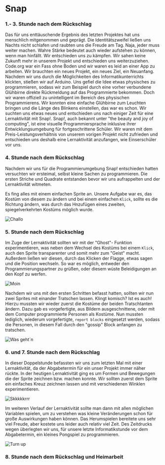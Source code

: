 # Snap

### 1.- 3. Stunde nach dem Rückschlag

Das für uns enttäuschende Ergebnis des letzten Projektes hat uns menschlich mitgenommen und geprägt. Die Identitätszweifel ließen uns Nachts nicht schlafen und raubten uns die Freude am Tag. 
Naja, jeder muss weiter machen. Wahre Stärke bedeutet auch wieder aufstehen zu können, wenn man hinfällt. 
Wir entschieden uns zu kämpfen.
Wir sahen keine Zukunft mehr in unserem Projekt und entschieden uns weiterzuziehen. Code.org war ein Fass ohne Boden und wir waren es leid an einer App zu arbeiten. Wir brauchten ein neues Projekt, ein neues Ziel, ein Neuanfang.
Nachdem wir uns durch die Möglichkeiten des Informatikunterrichts klickten, stießen wir auf Arduino. Uns gefiel die Idee etwas physisches zu programmieren, sodass wir zum Beispiel durch eine vorher verbundene Glühbirne direkte Rückmeldung auf das Programmierte bekommen. Doch wir waren offiziell zu unintelligent im Bereich des physischen Programmierens. Wir konnten eine einfache Glühbirne zum Leuchten bringen und die Länge des Blinkens einstellen, das war es schon. Wir suchten uns etwas neues und entschieden uns nach einiger Zeit für eine Lernaktivität mit Snap!.
Snap!, auch bekannt unter "the beauty and joy of computing", ist eine visuelle Programmiersprache inklusive ihrer Entwicklungsumgebung für fortgeschrittene Schüler. Wir waren mit dem Preis-Leistungsverhältnis von unserem vorigen Projekt nicht zufrieden und entschieden uns deshalb eine Lernaktivität anzufangen, wie Einserschüler vor uns. 

### 4. Stunde nach dem Rückschlag

Nachdem wir uns für die Programmierumgebung Snap! entschieden hatten versuchten wir ersteimal, selbst kleine Sachen zu programmieren. Die ersten Striche und Quadrate entstanden bevor wir uns aufrappelten und der Lernaktivität witmeten.

Es fing alles mit einem einfachen Sprite an. Unsere Aufgabe war es, das Kostüm von diesem zu ändern und bei einem einfachen `Klick`, sollte es die Richtung ändern, was durch das Hnzufügen eines zweiten, spiegelverkehrten Kostüms möglich wurde. 


![Challo](https://github.com/tillcassens/Die-zwei/blob/master/bilder/lernaktivit%C3%A4t1png.png)

### 5. Stunde nach dem Rückschlag
Im Zuge der Lernaktivität sollten wir mit der "Ghost"- Funktion experimentieren, was neben dem Wechsel des Kostüms bei einem `Klick`, auch den Sprite transparenter und somit mehr zum "Geist" macht.
Außerdem ließen wir diesen, durch das Klicken der Flagge, etwas sagen und die Position wechseln. So war es möglich, entweder den Programmierungspartner zu grüßen, oder diesem wüste Beleidigungen an den Kopf zu werfen.


![Moin](https://github.com/tillcassens/Die-zwei/blob/master/bilder/lernaktivität1.3.png)
 
Nachdem wir uns mit den ersten Schritten befasst hatten, sollten wir nun zwei Sprites mit einander Tratschen lassen. Klingt komisch? Ist es auch! Hierzu mussten wir wieder zuerst die Kostüme der beiden Tratschtanten ändern. Dazu gab es vorgefertigte, aus Bildern ausgeschnittene, oder mit dem Computer programmierte Personen als Kostüme. Nun mussten lediglich, wiederum vorgefertigte, `report blocks` eingesetzt werden, sodass die Personen, in diesem Fall durch den "gossip" Block anfangen zu tratschen.


![Was geht´n](https://github.com/tillcassens/Die-zwei/blob/master/bilder/nicer-talk-screenie.png)

### 6. und 7. Stunde nach dem Rückschlag

In dieser Doppelstunde befassten wir uns zum letzten Mal mit einer Lernaktivität, da der Abgabetermin für ein unser Projekt immer näher rückte. 
In der heutigen Lernaktivität ging es um Formen und Bewegungen die der Sprite zeichnen bzw. machen konnte. Wir sollten zuerst dem Sprite ein einfaches Kreuz zeichnen lassen und mit verschiedenen Winklen experimentieren.

![Skkkkkrrr](https://github.com/tillcassens/Die-zwei/blob/master/bilder/Kreuz%20screenie.png)

Im weiteren Verlauf der Lernaktivität sollte man dann mit allen möglichen Variablen spielen, um zu verstehen was kleine Veränderungen schon für große Auswirkungen haben können. Das Herumspielen bereitete uns sehr viel Freude, aber kostete uns leider auch relativ viel Zeit. Des Zeitdrucks wegen überlegten wir uns, für unsere letzte Informatikstunde vor dem Abgabetermin, ein kleines Pongspiel zu programmieren.

![Turn up](https://github.com/tillcassens/Die-zwei/blob/master/bilder/mieser%20kreisel%20screenie.png)

### 8. Stunde nach dem Rückschlag und Heimarbeit


